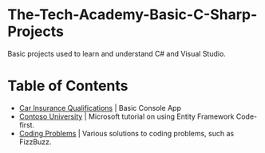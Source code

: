 # The-Tech-Academy-Basic-C-Sharp-Projects
Basic projects used to learn and understand C# and Visual Studio.

Table of Contents
=================
* [Car Insurance Qualifications](https://github.com/alexHampton/The-Tech-Academy-Basic-C-Sharp-Projects/tree/master/CarInsuranceQualifications) | Basic Console App
* [Contoso University](https://github.com/alexHampton/The-Tech-Academy-Basic-C-Sharp-Projects/tree/master/ContosoUniversity) | Microsoft tutorial on using Entity Framework Code-first.
* [Coding Problems](https://github.com/alexHampton/The-Tech-Academy-Basic-C-Sharp-Projects/tree/master/CodingProblems) | Various solutions to coding problems, such as FizzBuzz.
